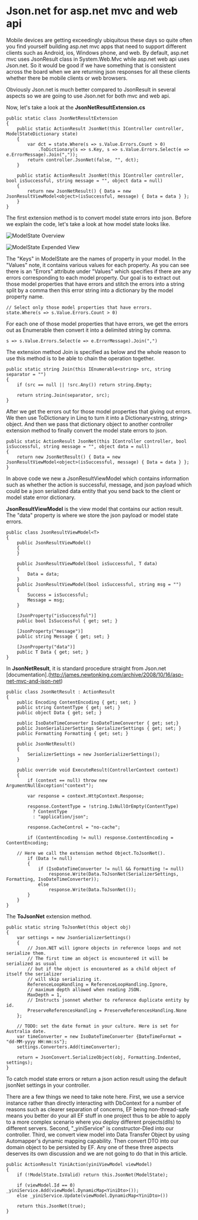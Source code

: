 Json.net for asp.net mvc and web api
===========
Mobile devices are getting exceedingly ubiquitous these days so quite often you find yourself building asp.net mvc apps that need to support different clients such as Android, ios, Windows phone, and web. By default, asp.net mvc uses JsonResult class in System.Web.Mvc while asp.net web api uses Json.net. So it would be good if we have something that is consistent across the board when we are returning json responses for all these clients whether there be mobile clients or web browsers. 

Obviously Json.net is much better compared to JsonResult in several aspects so we are going to use Json.net for both mvc and web api. 

Now, let's take a look at the **JsonNetResultExtension.cs**

	public static class JsonNetResultExtension
    {
        public static ActionResult JsonNet(this IController controller, ModelStateDictionary state)
        {
            var dct = state.Where(s => s.Value.Errors.Count > 0)
                .ToDictionary(s => s.Key, s => s.Value.Errors.Select(e => e.ErrorMessage).Join(","));
            return controller.JsonNet(false, "", dct);
        }

        public static ActionResult JsonNet(this IController controller, bool isSuccessful, string message = "", object data = null)
        {
            return new JsonNetResult() { Data = new JsonResultViewModel<object>(isSuccessful, message) { Data = data } };
        }
    }

The first extension method is to convert model state errors into json. Before we explain the code, let's take a look at how model state looks like.

![ModelState Overview](https://github.com/Konex/asp.net-mvc/blob/master/json%20response/images/modelStateOverview.PNG)

![ModelState Expended View](https://github.com/Konex/asp.net-mvc/blob/master/json%20response/images/modelStateExpendedView.PNG)

The "Keys" in ModelState are the names of property in your model. In the "Values" note, it contains various values for each property. As you can see there is an "Errors" attribute under "Values" which specifies if there are any errors corresponding to each model property. Our goal is to extract out those model properties that have errors and stitch the errors into a string split by a comma then this error string into a dictionary by the model property name.

	// Select only those model properties that have errors.
	state.Where(s => s.Value.Errors.Count > 0)
	
For each one of those model properties that have errors, we get the errors out as Enumerable<String> then convert it into a delimited string by comma.
	
	s => s.Value.Errors.Select(e => e.ErrorMessage).Join(",")
	
The extension method Join is specified as below and the whole reason to use this method is to be able to chain the operation together.	

	public static string Join(this IEnumerable<string> src, string separator = "")
	{
		if (src == null || !src.Any()) return string.Empty;
		
		return string.Join(separator, src);
	}

After we get the errors out for those model properties that giving out errors. We then use ToDictionary in Linq to turn it into a Dictionary<string, string> object. And then we pass that dictionary object to another controller extension method to finally convert the model state errors to json.

	public static ActionResult JsonNet(this IController controller, bool isSuccessful, string message = "", object data = null)
	{
		return new JsonNetResult() { Data = new JsonResultViewModel<object>(isSuccessful, message) { Data = data } };
	}

In above code we new a JsonResultViewModel which contains information such as whether the action is successful, message, and json payload which could be a json serialized data entity that you send back to the client or model state error dictionary.

**JsonResultViewModel** is the view model that contains our action result. The "data" property is where we store the json payload or model state errors.

	public class JsonResultViewModel<T>
    {
        public JsonResultViewModel()
        {
        }

        public JsonResultViewModel(bool isSuccessful, T data)
        {
            Data = data;
        }
        public JsonResultViewModel(bool isSuccessful, string msg = "")
        {
            Success = isSuccessful;
            Message = msg;
        }

        [JsonProperty("isSuccessful")]
        public bool IsSuccessful { get; set; }

        [JsonProperty("message")]
        public string Message { get; set; }

        [JsonProperty("data")]
        public T Data { get; set; }
    }

In **JsonNetResult**, it is standard procedure straight from Json.net [documentation].(http://james.newtonking.com/archive/2008/10/16/asp-net-mvc-and-json-net)

	public class JsonNetResult : ActionResult
    {
        public Encoding ContentEncoding { get; set; }
        public string ContentType { get; set; }
        public object Data { get; set; }

		public IsoDateTimeConverter IsoDateTimeConverter { get; set;}
        public JsonSerializerSettings SerializerSettings { get; set; }
        public Formatting Formatting { get; set; }

        public JsonNetResult()
        {
            SerializerSettings = new JsonSerializerSettings();
        }

        public override void ExecuteResult(ControllerContext context)
        {
            if (context == null) throw new ArgumentNullException("context");

            var response = context.HttpContext.Response;

            response.ContentType = !string.IsNullOrEmpty(ContentType)
              ? ContentType
              : "application/json";

            response.CacheControl = "no-cache";

            if (ContentEncoding != null) response.ContentEncoding = ContentEncoding;

	    // Here we call the extension method Object.ToJsonNet().
            if (Data != null) 
			{
				if (IsoDateTimeConverter != null && Formatting != null) 
                    response.Write(Data.ToJsonNet(SerializerSettings, Formatting, IsoDateTimeConverter));
                else 
                    response.Write(Data.ToJsonNet());
			}
        }
    }
	
The **ToJsonNet** extension method. 
	
	public static string ToJsonNet(this object obj)
	{
		var settings = new JsonSerializerSettings()
		{
			// Json.NET will ignore objects in reference loops and not serialize them. 
			// The first time an object is encountered it will be serialized as usual 
			// but if the object is encountered as a child object of itself the serializer 
			// will skip serializing it.
			ReferenceLoopHandling = ReferenceLoopHandling.Ignore,
			// maximum depth allowed when reading JSON.
			MaxDepth = 1,
			// Instructs jsonnet whether to reference duplicate entity by id.
			PreserveReferencesHandling = PreserveReferencesHandling.None
		};
		
	    // TODO: set the date format in your culture. Here is set for Australia date.
		var timeConverter = new IsoDateTimeConverter {DateTimeFormat = "dd-MM-yyyy HH:mm:ss"};
		settings.Converters.Add(timeConverter);

		return = JsonConvert.SerializeObject(obj, Formatting.Indented, settings);
	}

To catch model state errors or return a json action result using the default jsonNet settings in your controller. 

There are a few things we need to take note here. First, we use a service instance rather than directly interacting with DbContext for a number of reasons such as clearer separation of concerns, EF being non-thread-safe means you better do your all EF stuff in one project thus to be able to apply to a more complex scenario where you deploy different projects(dlls) to different servers. Second, "_yiniService" is constructor-DIed into our controller. Third, we convert view model into Data Transfer Object by using Automapper's dynamic mapping capability. Then convert DTO into our domain object to be persisted by EF. Any one of these three aspects deserves its own discussion and we are not going to do that in this article.      

	public ActionResult YiniAction(yiniViewModel viewModel)
	{
		if (!ModelState.IsValid) return this.JsonNet(ModelState);
		
		if (viewModel.Id == 0) _yiniService.Add(viewModel.DynamicMap<YiniDto>());
		else _yiniService.Update(viewModel.DynamicMap<YiniDto>())
		
		return this.JsonNet(true);
	}















